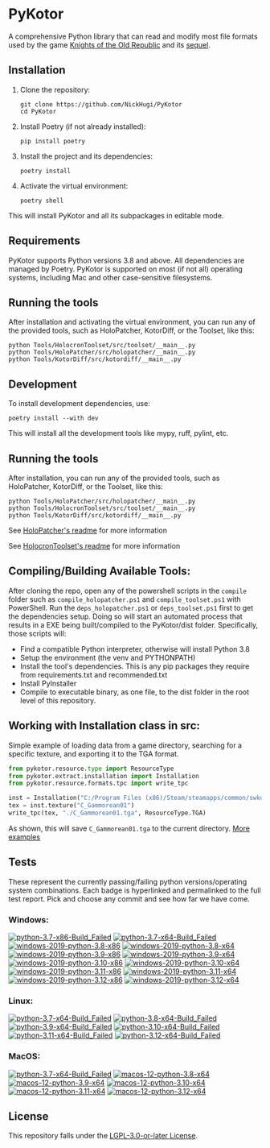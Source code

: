 
PyKotor
=======
A comprehensive Python library that can read and modify most file formats used by the game [Knights of the Old Republic](https://en.wikipedia.org/wiki/Star_Wars:_Knights_of_the_Old_Republic_(video_game)) and its [sequel](https://en.wikipedia.org/wiki/Star_Wars_Knights_of_the_Old_Republic_II:_The_Sith_Lords).

## Installation

1. Clone the repository:
   ```
   git clone https://github.com/NickHugi/PyKotor
   cd PyKotor
   ```

2. Install Poetry (if not already installed):
   ```
   pip install poetry
   ```

3. Install the project and its dependencies:
   ```
   poetry install
   ```

4. Activate the virtual environment:
   ```
   poetry shell
   ```

This will install PyKotor and all its subpackages in editable mode.

## Requirements
PyKotor supports Python versions 3.8 and above. All dependencies are managed by Poetry.
PyKotor is supported on most (if not all) operating systems, including Mac and other case-sensitive filesystems.

## Running the tools

After installation and activating the virtual environment, you can run any of the provided tools, such as HoloPatcher, KotorDiff, or the Toolset, like this:

```
python Tools/HolocronToolset/src/toolset/__main__.py
python Tools/HoloPatcher/src/holopatcher/__main__.py
python Tools/KotorDiff/src/kotordiff/__main__.py
```

## Development

To install development dependencies, use:

```
poetry install --with dev
```

This will install all the development tools like mypy, ruff, pylint, etc.

## Running the tools

After installation, you can run any of the provided tools, such as HoloPatcher, KotorDiff, or the Toolset, like this:

```
python Tools/HoloPatcher/src/holopatcher/__main__.py
python Tools/HolocronToolset/src/toolset/__main__.py
python Tools/KotorDiff/src/kotordiff/__main__.py
```

See [HoloPatcher's readme](https://github.com/NickHugi/PyKotor/tree/master/Tools/HoloPatcher#readme) for more information

See [HolocronToolset's readme](https://github.com/NickHugi/PyKotor/tree/master/Tools/HolocronToolset#readme) for more information

## Compiling/Building Available Tools:
After cloning the repo, open any of the powershell scripts in the `compile` folder such as `compile_holopatcher.ps1` and `compile_toolset.ps1` with PowerShell. Run the `deps_holopatcher.ps1` or `deps_toolset.ps1` first to get the dependencies setup. Doing so will start an automated process that results in a EXE being built/compiled to the PyKotor/dist folder. Specifically, those scripts will:
- Find a compatible Python interpreter, otherwise will install Python 3.8
- Setup the environment (the venv and PYTHONPATH)
- Install the tool's dependencies. This is any pip packages they require from requirements.txt and recommended.txt
- Install PyInstaller
- Compile to executable binary, as one file, to the dist folder in the root level of this repository.


## Working with Installation class in src:
Simple example of loading data from a game directory, searching for a specific texture, and exporting it to the TGA format.
```python
from pykotor.resource.type import ResourceType
from pykotor.extract.installation import Installation
from pykotor.resource.formats.tpc import write_tpc

inst = Installation("C:/Program Files (x86)/Steam/steamapps/common/swkotor")
tex = inst.texture("C_Gammorean01")
write_tpc(tex, "./C_Gammorean01.tga", ResourceType.TGA)
```
As shown, this will save `C_Gammorean01.tga` to the current directory.
[More examples](https://github.com/NickHugi/PyKotor/blob/master/Libraries/PyKotor/docs/installation.md)

## Tests

These represent the currently passing/failing python versions/operating system combinations. Each badge is hyperlinked and permalinked to the full test report. Pick and choose any commit and see how far we have come.

### Windows:

<!-- WINDOWS-BADGES-START -->
[![python-3.7-x86-Build_Failed](https://img.shields.io/badge/python--3.7--x86_Build_Failed-lightgrey)](https://github.com/th3w1zard1/PyKotor/actions/runs/12003746867)
[![python-3.7-x64-Build_Failed](https://img.shields.io/badge/python--3.7--x64_Build_Failed-lightgrey)](https://github.com/th3w1zard1/PyKotor/actions/runs/12003746867)
[![windows-2019-python-3.8-x86](https://img.shields.io/badge/build-python--3.8--x86_Passing_693-brightgreen?style=plastic&logo=simple-icons&logoColor=%23FF5e34&label=212&labelColor=%23c71818&color=%232f991a)](https://htmlpreview.github.io/?https://github.com/th3w1zard1/PyKotor/blob/4b73f8fcaf66650d1549af7952db277e317f382d/tests/results/9b391e6f83ccb1fbf35c3f26f4ebe1d744b4b201/pytest_report_windows-2019_python_3.8_x86/pytest_report.html)
[![windows-2019-python-3.8-x64](https://img.shields.io/badge/build-python--3.8--x64_Passing_693-brightgreen?style=plastic&logo=simple-icons&logoColor=%23FF5e34&label=212&labelColor=%23c71818&color=%232f991a)](https://htmlpreview.github.io/?https://github.com/th3w1zard1/PyKotor/blob/4b73f8fcaf66650d1549af7952db277e317f382d/tests/results/9b391e6f83ccb1fbf35c3f26f4ebe1d744b4b201/pytest_report_windows-2019_python_3.8_x64/pytest_report.html)
[![windows-2019-python-3.9-x86](https://img.shields.io/badge/build-python--3.9--x86_Passing_692-brightgreen?style=plastic&logo=simple-icons&logoColor=%23FF5e34&label=213&labelColor=%23c71818&color=%232f991a)](https://htmlpreview.github.io/?https://github.com/th3w1zard1/PyKotor/blob/4b73f8fcaf66650d1549af7952db277e317f382d/tests/results/9b391e6f83ccb1fbf35c3f26f4ebe1d744b4b201/pytest_report_windows-2019_python_3.9_x86/pytest_report.html)
[![windows-2019-python-3.9-x64](https://img.shields.io/badge/build-python--3.9--x64_Passing_692-brightgreen?style=plastic&logo=simple-icons&logoColor=%23FF5e34&label=213&labelColor=%23c71818&color=%232f991a)](https://htmlpreview.github.io/?https://github.com/th3w1zard1/PyKotor/blob/4b73f8fcaf66650d1549af7952db277e317f382d/tests/results/9b391e6f83ccb1fbf35c3f26f4ebe1d744b4b201/pytest_report_windows-2019_python_3.9_x64/pytest_report.html)
[![windows-2019-python-3.10-x86](https://img.shields.io/badge/build-python--3.10--x86_Passing_692-brightgreen?style=plastic&logo=simple-icons&logoColor=%23FF5e34&label=213&labelColor=%23c71818&color=%232f991a)](https://htmlpreview.github.io/?https://github.com/th3w1zard1/PyKotor/blob/4b73f8fcaf66650d1549af7952db277e317f382d/tests/results/9b391e6f83ccb1fbf35c3f26f4ebe1d744b4b201/pytest_report_windows-2019_python_3.10_x86/pytest_report.html)
[![windows-2019-python-3.10-x64](https://img.shields.io/badge/build-python--3.10--x64_Passing_692-brightgreen?style=plastic&logo=simple-icons&logoColor=%23FF5e34&label=213&labelColor=%23c71818&color=%232f991a)](https://htmlpreview.github.io/?https://github.com/th3w1zard1/PyKotor/blob/4b73f8fcaf66650d1549af7952db277e317f382d/tests/results/9b391e6f83ccb1fbf35c3f26f4ebe1d744b4b201/pytest_report_windows-2019_python_3.10_x64/pytest_report.html)
[![windows-2019-python-3.11-x86](https://img.shields.io/badge/build-python--3.11--x86_Passing_690-brightgreen?style=plastic&logo=simple-icons&logoColor=%23FF5e34&label=215&labelColor=%23c71818&color=%232f991a)](https://htmlpreview.github.io/?https://github.com/th3w1zard1/PyKotor/blob/4b73f8fcaf66650d1549af7952db277e317f382d/tests/results/9b391e6f83ccb1fbf35c3f26f4ebe1d744b4b201/pytest_report_windows-2019_python_3.11_x86/pytest_report.html)
[![windows-2019-python-3.11-x64](https://img.shields.io/badge/build-python--3.11--x64_Passing_690-brightgreen?style=plastic&logo=simple-icons&logoColor=%23FF5e34&label=215&labelColor=%23c71818&color=%232f991a)](https://htmlpreview.github.io/?https://github.com/th3w1zard1/PyKotor/blob/4b73f8fcaf66650d1549af7952db277e317f382d/tests/results/9b391e6f83ccb1fbf35c3f26f4ebe1d744b4b201/pytest_report_windows-2019_python_3.11_x64/pytest_report.html)
[![windows-2019-python-3.12-x86](https://img.shields.io/badge/build-python--3.12--x86_Passing_648-brightgreen?style=plastic&logo=simple-icons&logoColor=%23FF5e34&label=257&labelColor=%23c71818&color=%232f991a)](https://htmlpreview.github.io/?https://github.com/th3w1zard1/PyKotor/blob/4b73f8fcaf66650d1549af7952db277e317f382d/tests/results/9b391e6f83ccb1fbf35c3f26f4ebe1d744b4b201/pytest_report_windows-2019_python_3.12_x86/pytest_report.html)
[![windows-2019-python-3.12-x64](https://img.shields.io/badge/build-python--3.12--x64_Passing_648-brightgreen?style=plastic&logo=simple-icons&logoColor=%23FF5e34&label=257&labelColor=%23c71818&color=%232f991a)](https://htmlpreview.github.io/?https://github.com/th3w1zard1/PyKotor/blob/4b73f8fcaf66650d1549af7952db277e317f382d/tests/results/9b391e6f83ccb1fbf35c3f26f4ebe1d744b4b201/pytest_report_windows-2019_python_3.12_x64/pytest_report.html)
<!-- WINDOWS-BADGES-END -->

### Linux:

<!-- LINUX-BADGES-START -->
[![python-3.7-x64-Build_Failed](https://img.shields.io/badge/python--3.7--x64_Build_Failed-lightgrey)](https://github.com/th3w1zard1/PyKotor/actions/runs/12003746867)
[![python-3.8-x64-Build_Failed](https://img.shields.io/badge/python--3.8--x64_Build_Failed-lightgrey)](https://github.com/th3w1zard1/PyKotor/actions/runs/12003746867)
[![python-3.9-x64-Build_Failed](https://img.shields.io/badge/python--3.9--x64_Build_Failed-lightgrey)](https://github.com/th3w1zard1/PyKotor/actions/runs/12003746867)
[![python-3.10-x64-Build_Failed](https://img.shields.io/badge/python--3.10--x64_Build_Failed-lightgrey)](https://github.com/th3w1zard1/PyKotor/actions/runs/12003746867)
[![python-3.11-x64-Build_Failed](https://img.shields.io/badge/python--3.11--x64_Build_Failed-lightgrey)](https://github.com/th3w1zard1/PyKotor/actions/runs/12003746867)
[![python-3.12-x64-Build_Failed](https://img.shields.io/badge/python--3.12--x64_Build_Failed-lightgrey)](https://github.com/th3w1zard1/PyKotor/actions/runs/12003746867)
<!-- LINUX-BADGES-END -->

### MacOS:

<!-- MACOS-BADGES-START -->
[![python-3.7-x64-Build_Failed](https://img.shields.io/badge/python--3.7--x64_Build_Failed-lightgrey)](https://github.com/th3w1zard1/PyKotor/actions/runs/12003746867)
[![macos-12-python-3.8-x64](https://img.shields.io/badge/build-python--3.8--x64_Passing_604-brightgreen?style=plastic&logo=simple-icons&logoColor=%23FF5e34&label=301&labelColor=%23c71818&color=%232f991a)](https://htmlpreview.github.io/?https://github.com/th3w1zard1/PyKotor/blob/4b73f8fcaf66650d1549af7952db277e317f382d/tests/results/9b391e6f83ccb1fbf35c3f26f4ebe1d744b4b201/pytest_report_macos-12_python_3.8_x64/pytest_report.html)
[![macos-12-python-3.9-x64](https://img.shields.io/badge/build-python--3.9--x64_Passing_602-brightgreen?style=plastic&logo=simple-icons&logoColor=%23FF5e34&label=303&labelColor=%23c71818&color=%232f991a)](https://htmlpreview.github.io/?https://github.com/th3w1zard1/PyKotor/blob/4b73f8fcaf66650d1549af7952db277e317f382d/tests/results/9b391e6f83ccb1fbf35c3f26f4ebe1d744b4b201/pytest_report_macos-12_python_3.9_x64/pytest_report.html)
[![macos-12-python-3.10-x64](https://img.shields.io/badge/build-python--3.10--x64_Passing_602-brightgreen?style=plastic&logo=simple-icons&logoColor=%23FF5e34&label=303&labelColor=%23c71818&color=%232f991a)](https://htmlpreview.github.io/?https://github.com/th3w1zard1/PyKotor/blob/4b73f8fcaf66650d1549af7952db277e317f382d/tests/results/9b391e6f83ccb1fbf35c3f26f4ebe1d744b4b201/pytest_report_macos-12_python_3.10_x64/pytest_report.html)
[![macos-12-python-3.11-x64](https://img.shields.io/badge/build-python--3.11--x64_Passing_600-brightgreen?style=plastic&logo=simple-icons&logoColor=%23FF5e34&label=305&labelColor=%23c71818&color=%232f991a)](https://htmlpreview.github.io/?https://github.com/th3w1zard1/PyKotor/blob/4b73f8fcaf66650d1549af7952db277e317f382d/tests/results/9b391e6f83ccb1fbf35c3f26f4ebe1d744b4b201/pytest_report_macos-12_python_3.11_x64/pytest_report.html)
[![macos-12-python-3.12-x64](https://img.shields.io/badge/build-python--3.12--x64_Passing_587-brightgreen?style=plastic&logo=simple-icons&logoColor=%23FF5e34&label=318&labelColor=%23c71818&color=%232f991a)](https://htmlpreview.github.io/?https://github.com/th3w1zard1/PyKotor/blob/4b73f8fcaf66650d1549af7952db277e317f382d/tests/results/9b391e6f83ccb1fbf35c3f26f4ebe1d744b4b201/pytest_report_macos-12_python_3.12_x64/pytest_report.html)
<!-- MACOS-BADGES-END -->

## License
This repository falls under the [LGPL-3.0-or-later License](https://github.com/NickHugi/PyKotor/blob/master/LICENSE).











































